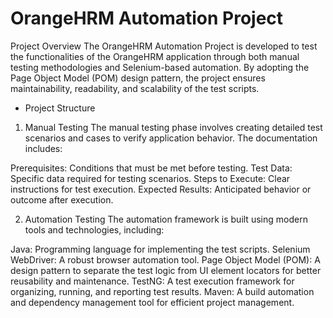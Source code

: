 # OrangeHRM Automation Project 
Project Overview
The OrangeHRM Automation Project is developed to test the functionalities of the OrangeHRM application through both manual testing methodologies and Selenium-based automation. By adopting the Page Object Model (POM) design pattern, the project ensures maintainability, readability, and scalability of the test scripts.

* Project Structure
  
1. Manual Testing
The manual testing phase involves creating detailed test scenarios and cases to verify application behavior. The documentation includes:

Prerequisites: Conditions that must be met before testing.
Test Data: Specific data required for testing scenarios.
Steps to Execute: Clear instructions for test execution.
Expected Results: Anticipated behavior or outcome after execution.

2. Automation Testing
The automation framework is built using modern tools and technologies, including:

Java: Programming language for implementing the test scripts.
Selenium WebDriver: A robust browser automation tool.
Page Object Model (POM): A design pattern to separate the test logic from UI element locators for better reusability and maintenance.
TestNG: A test execution framework for organizing, running, and reporting test results.
Maven: A build automation and dependency management tool for efficient project management.
